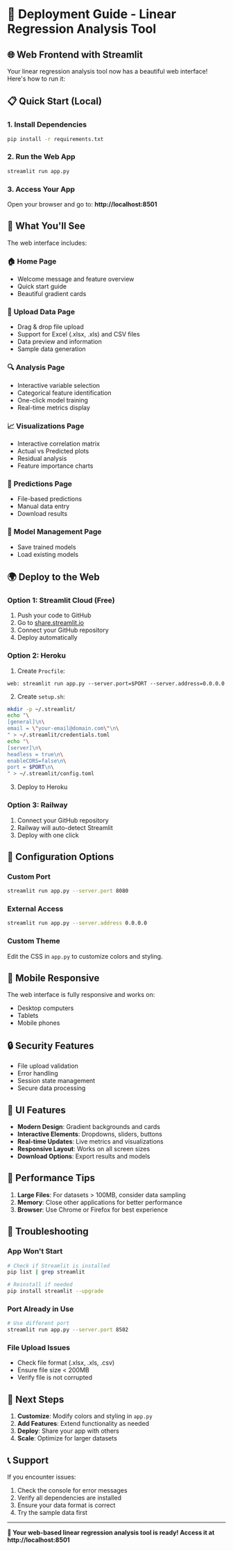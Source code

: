 # 🚀 Deployment Guide - Linear Regression Analysis Tool

## 🌐 **Web Frontend with Streamlit**

Your linear regression analysis tool now has a beautiful web interface! Here's how to run it:

## 📋 **Quick Start (Local)**

### 1. **Install Dependencies**
```bash
pip install -r requirements.txt
```

### 2. **Run the Web App**
```bash
streamlit run app.py
```

### 3. **Access Your App**
Open your browser and go to: **http://localhost:8501**

## 🎯 **What You'll See**

The web interface includes:

### 🏠 **Home Page**
- Welcome message and feature overview
- Quick start guide
- Beautiful gradient cards

### 📁 **Upload Data Page**
- Drag & drop file upload
- Support for Excel (.xlsx, .xls) and CSV files
- Data preview and information
- Sample data generation

### 🔍 **Analysis Page**
- Interactive variable selection
- Categorical feature identification
- One-click model training
- Real-time metrics display

### 📈 **Visualizations Page**
- Interactive correlation matrix
- Actual vs Predicted plots
- Residual analysis
- Feature importance charts

### 🔮 **Predictions Page**
- File-based predictions
- Manual data entry
- Download results

### 💾 **Model Management Page**
- Save trained models
- Load existing models

## 🌍 **Deploy to the Web**

### **Option 1: Streamlit Cloud (Free)**
1. Push your code to GitHub
2. Go to [share.streamlit.io](https://share.streamlit.io)
3. Connect your GitHub repository
4. Deploy automatically

### **Option 2: Heroku**
1. Create `Procfile`:
```
web: streamlit run app.py --server.port=$PORT --server.address=0.0.0.0
```

2. Create `setup.sh`:
```bash
mkdir -p ~/.streamlit/
echo "\
[general]\n\
email = \"your-email@domain.com\"\n\
" > ~/.streamlit/credentials.toml
echo "\
[server]\n\
headless = true\n\
enableCORS=false\n\
port = $PORT\n\
" > ~/.streamlit/config.toml
```

3. Deploy to Heroku

### **Option 3: Railway**
1. Connect your GitHub repository
2. Railway will auto-detect Streamlit
3. Deploy with one click

## 🔧 **Configuration Options**

### **Custom Port**
```bash
streamlit run app.py --server.port 8080
```

### **External Access**
```bash
streamlit run app.py --server.address 0.0.0.0
```

### **Custom Theme**
Edit the CSS in `app.py` to customize colors and styling.

## 📱 **Mobile Responsive**

The web interface is fully responsive and works on:
- Desktop computers
- Tablets
- Mobile phones

## 🔒 **Security Features**

- File upload validation
- Error handling
- Session state management
- Secure data processing

## 🎨 **UI Features**

- **Modern Design**: Gradient backgrounds and cards
- **Interactive Elements**: Dropdowns, sliders, buttons
- **Real-time Updates**: Live metrics and visualizations
- **Responsive Layout**: Works on all screen sizes
- **Download Options**: Export results and models

## 🚀 **Performance Tips**

1. **Large Files**: For datasets > 100MB, consider data sampling
2. **Memory**: Close other applications for better performance
3. **Browser**: Use Chrome or Firefox for best experience

## 🐛 **Troubleshooting**

### **App Won't Start**
```bash
# Check if Streamlit is installed
pip list | grep streamlit

# Reinstall if needed
pip install streamlit --upgrade
```

### **Port Already in Use**
```bash
# Use different port
streamlit run app.py --server.port 8502
```

### **File Upload Issues**
- Check file format (.xlsx, .xls, .csv)
- Ensure file size < 200MB
- Verify file is not corrupted

## 🌟 **Next Steps**

1. **Customize**: Modify colors and styling in `app.py`
2. **Add Features**: Extend functionality as needed
3. **Deploy**: Share your app with others
4. **Scale**: Optimize for larger datasets

## 📞 **Support**

If you encounter issues:
1. Check the console for error messages
2. Verify all dependencies are installed
3. Ensure your data format is correct
4. Try the sample data first

---

**🎉 Your web-based linear regression analysis tool is ready! Access it at http://localhost:8501** 